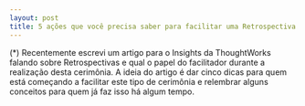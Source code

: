 ```yaml
---
layout: post
title: 5 ações que você precisa saber para facilitar uma Retrospectiva
---
```


(*) Recentemente escrevi um artigo para o Insights da ThoughtWorks falando sobre Retrospectivas e qual o papel do facilitador durante a realização desta cerimônia. A ideia do artigo é dar cinco dicas para quem está começando a facilitar este tipo de cerimônia e relembrar alguns conceitos para quem já faz isso há algum tempo.